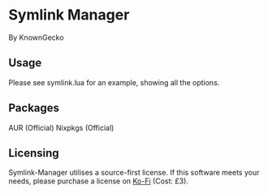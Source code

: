# Symlink Manager
By KnownGecko

## Usage
Please see symlink.lua for an example, showing all the options.

## Packages
AUR (Official)
Nixpkgs (Official)

##  Licensing
Symlink-Manager utilises a source-first license. If this software meets your needs, please purchase a license on [Ko-Fi](https://ko-fi.com/s/f7d3444a62) (Cost: £3).

